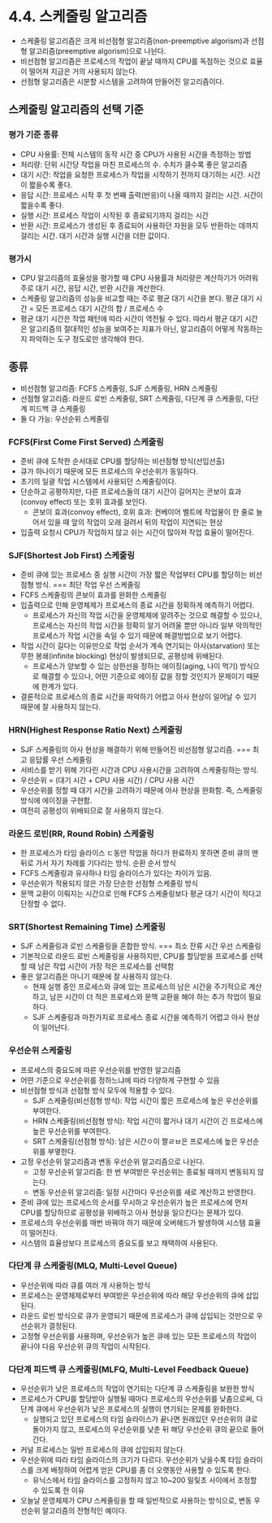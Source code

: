 # 4.4. 스케줄링 알고리즘

- 스케줄링 알고리즘은 크게 비선점형 알고리즘(non-preemptive algorism)과 선점형 알고리즘(preemptive algorism)으로 나뉜다.
- 비선점형 알고리즘은 프로세스의 작업이 끝날 때까지 CPU를 독점하는 것으로 효율이 떨어져 지금은 거의 사용되지 않는다.
- 선점형 알고리즘은 시분할 시스템을 고려하여 만들어진 알고리즘이다.

## 스케줄링 알고리즘의 선택 기준

### 평가 기준 종류

- CPU 사용률: 전체 시스템의 동작 시간 중 CPU가 사용된 시간을 측정하는 방법
- 처리량: 단위 시간당 작업을 마친 프로세스의 수. 수치가 클수록 좋은 알고리즘
- 대기 시간: 작업을 요청한 프로세스가 작업을 시작하기 전까지 대기하는 시간. 시간이 짧을수록 좋다.
- 응답 시간: 프로세스 시작 후 첫 번째 출력(반응)이 나올 때까지 걸리는 시간. 시간이 짧을수록 좋다.
- 실행 시간: 프로세스 작업이 시작된 후 종료되기까지 걸리는 시간
- 반환 시간: 프로세스가 생성된 후 종료되어 사용하던 자원을 모두 반환하는 데까지 걸리는 시간. 대기 시간과 실행 시간을 더한 값이다.

### 평가시

- CPU 알고리즘의 효율성을 평가할 때 CPU 사용률과 처리량은 계산하기가 어려워 주로 대기 시간, 응답 시간, 반환 시간을 계산한다.
- 스케줄링 알고리즘의 성능을 비교할 때는 주로 평균 대기 시간을 본다. 평균 대기 시간 = 모든 프로세스 대기 시간의 합 / 프로세스 수
- 평균 대기 시간은 작업 패턴에 따라 시간이 역전될 수 있다. 따라서 평균 대기 시간은 알고리즘의 절대적인 성능을 보여주는 지표가 아닌, 알고리즘이 어떻게 작동하는지 파악하는 도구 정도로만 생각해야 한다.

## 종류

- 비선점형 알고리즘: FCFS 스케줄링, SJF 스케줄링, HRN 스케줄링
- 선점형 알고리즘: 라운드 로빈 스케줄링, SRT 스케줄링, 다단계 큐 스케줄링, 다단계 피드백 큐 스케줄링
- 둘 다 가능: 우선순위 스케줄링

### FCFS(First Come First Served) 스케줄링

- 준비 큐에 도착한 순서대로 CPU를 할당하는 비선점형 방식(선입선출)
- 큐가 하나이기 때문에 모든 프로세스의 우선순위가 동일하다.
- 초기의 일괄 작업 시스템에서 사용되던 스케줄링이다.
- 단순하고 공평하지만, 다른 프로세스들의 대기 시간이 길어지는 콘보이 효과(convoy effect) 또는 호위 효과를 보인다.
  - 콘보이 효과(convoy effect), 호위 효과: 컨베이어 벨트에 작업물이 한 줄로 늘어서 있을 때 앞의 작업이 오래 걸려서 뒤의 작업이 지연되는 현상
- 입출력 요청시 CPU가 작업하지 않고 쉬는 시간이 많아져 작업 효율이 떨어진다.

### SJF(Shortest Job First) 스케줄링

- 준비 큐에 있는 프로세스 중 실행 시간이 가장 짧은 작업부터 CPU를 할당하는 비선점형 방식. === 최단 작업 우선 스케줄링
- FCFS 스케줄링의 콘보이 효과를 완화한 스케줄링
- 입출력으로 인해 운영체제가 프로세스의 종료 시간을 정확하게 예측하기 어렵다.
  - 프로세스가 자신의 작업 시간을 운영체제에 알려주는 것으로 해결할 수 있으나, 프로세스는 자신의 작업 시간을 정확히 알기 어려울 뿐만 아니라 일부 악의적인 프로세스가 작업 시간을 속일 수 있기 때문에 해결방법으로 보기 어렵다.
- 작업 시간이 길다는 이유만으로 작업 순서가 계속 연기되는 아사(starvation) 또는 무한 봉쇄(infinite blocking) 현상이 발생되므로, 공평성에 위배된다.
  - 프로세스가 양보할 수 있는 상한선을 정하는 에이징(aging, 나이 먹기) 방식으로 해결할 수 있으나, 어떤 기준으로 에이징 값을 정할 것인지가 문제이기 때문에 한계가 있다.
- 결론적으로 프로세스의 종료 시간을 파악하기 어렵고 아사 현상이 일어날 수 있기 때문에 잘 사용하지 않는다.

### HRN(Highest Response Ratio Next) 스케줄링

- SJF 스케줄링의 아사 현상을 해결하기 위해 만들어진 비선점형 알고리즘. === 최고 응답률 우선 스케줄링
- 서비스를 받기 위해 기다린 시간과 CPU 사용시간을 고려하여 스케줄링하는 방식.
- 우선순위 = (대기 시간 + CPU 사용 시간) / CPU 사용 시간
- 우선순위를 정할 때 대기 시간을 고려하기 때문에 아사 현상을 완화함. 즉, 스케줄링 방식에 에이징을 구현함.
- 여전히 공평성이 위배되므로 잘 사용하지 않는다.

### 라운드 로빈(RR, Round Robin) 스케줄링

- 한 프로세스가 타임 슬라이스 ㄷ동안 작업을 하다가 완료하지 못하면 준비 큐의 맨 뒤로 가서 자기 차례를 기다리는 방식. 순환 순서 방식
- FCFS 스케줄링과 유사하나 타임 슬라이스가 있다는 차이가 있음.
- 우선순위가 적용되지 않은 가장 단순한 선점형 스케줄링 방식
- 문맥 교환이 이뤄지는 시간으로 인해 FCFS 스케줄링보다 평균 대기 시간이 적다고 단정할 수 없다.

### SRT(Shortest Remaining Time) 스케줄링

- SJF 스케줄링과 로빈 스케줄링을 혼합한 방식. === 최소 잔류 시간 우선 스케줄링
- 기본적으로 라운드 로빈 스케줄링을 사용하지만, CPU를 할당받을 프로세스를 선택할 때 남은 작업 시간이 가장 적은 프로세스를 선택함
- 좋은 알고리즘은 아니기 때문에 잘 사용하지 않는다.
  - 현재 실행 중인 프로세스와 큐에 있는 프로세스의 남은 시간을 주기적으로 계산하고, 남은 시간이 더 적은 프로세스와 문맥 교환을 해야 하는 추가 작업이 필요하다.
  - SJF 스케줄링과 마찬가지로 프로세스 종료 시간을 예측하기 어렵고 아사 현상이 일어난다.

### 우선순위 스케줄링

- 프로세스의 중요도에 따른 우선순위를 반영한 알고리즘
- 어떤 기준으로 우선순위를 정하느냐에 따라 다양하게 구현할 수 있음
- 비선점형 방식과 선점형 방식 모두에 적용할 수 있다.
  - SJF 스케줄링(비선점형 방식): 작업 시간이 짧은 프로세스에 높은 우선순위를 부여한다.
  - HRN 스케줄링(비선점형 방식): 작업 시간이 짧거나 대기 시간이 긴 프로세스에 높은 우선순위를 부여한다.
  - SRT 스케줄링(선점형 방식): 남은 시간ㅇ이 짤ㄹㅂ은 프로세스에 높은 우선순위를 부옇한다.
- 고정 우선순위 알고리즘과 변동 우선순위 알고리즘으로 나뉜다.
  - 고정 우선순위 알고리즘: 한 번 부여받은 우선순위는 종료될 때까지 변동되지 않는다.
  - 변동 우선순위 알고리즘: 일정 시간마다 우선순위를 새로 계산하고 반영한다.
- 준비 큐에 있는 프로세스의 순서를 무시하고 우선순위가 높은 프로세스에 먼저 CPU를 할당하므로 공평성을 위배하고 아사 현상을 일으킨다는 문제가 있다.
- 프로세스의 우선순위를 매번 바꿔야 하기 때문에 오버헤드가 발생하여 시스템 효율이 떨어진다.
- 시스템의 효율성보다 프로세스의 중요도를 보고 채택하여 사용된다.

### 다단계 큐 스케줄링(MLQ, Multi-Level Queue)

- 우선순위에 따라 큐를 여러 개 사용하는 방식
- 프로세스는 운영체제로부터 부여받은 우선순위에 따라 해당 우선순위의 큐에 삽입된다.
- 라운드 로빈 방식으로 큐가 운영되기 때문에 프로세스가 큐에 삽입되는 것만으로 우선순위가 결정된다.
- 고정형 우선순위를 사용하며, 우선순위가 높은 큐에 있는 모든 프로세스의 작업이 끝나야 다음 우선순위 큐의 작업이 시작된다.

### 다단계 피드백 큐 스케줄링(MLFQ, Multi-Level Feedback Queue)

- 우선순위가 낮은 프로세스의 작업이 연기되는 다단계 큐 스케줄링을 보완한 방식
- 프로세스가 CPU를 할당받아 실행될 때마다 프로세스의 우선순위를 낮춤으로써, 다단계 큐에서 우선순위가 낮은 프로세스의 실행이 연기되는 문제를 완화한다.
  - 실행되고 있던 프로세스의 타임 슬라이스가 끝나면 원래있던 우선순위의 큐로 돌아가지 않고, 프로세스의 우선순위를 낮춘 뒤 해당 우선순위 큐의 끝으로 들어간다.
- 커널 프로세스는 일반 프로세스의 큐에 삽입되지 않는다.
- 우선순위에 따라 타임 슬라이스의 크기가 다르다. 우선순위가 낮을수록 타임 슬라이스를 크게 배정하여 어렵게 얻은 CPU를 좀 더 오랫동안 사용할 수 있도록 한다.
  - 유닉스에서 타임 슬라이스를 고정하지 않고 10~200 밀맃초 사이에서 조정할 수 있도록 한 이유
- 오늘날 운영체제가 CPU 스케줄링을 할 때 일반적으로 사용하는 방식으로, 변동 우선순위 알고리즘의 전형적인 예이다.
